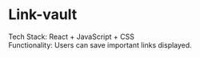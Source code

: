 # Link-vault
Tech Stack: React + JavaScript + CSS <br>Functionality: Users can save important links displayed.

